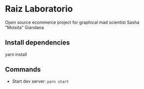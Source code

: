 # Raiz Laboratorio 
Open source ecommerce project for graphical mad scientist Sasha "Molsita" Giandana

## Install dependencies

  yarn install

## Commands

 - Start dev server: `yarn start`